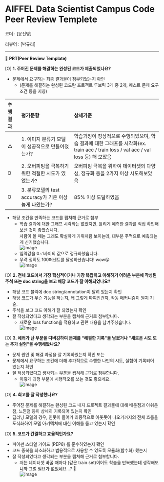 # AIFFEL Data Scientist Campus Code Peer Review Templete

코더 : [윤진영]

리뷰어 : [박규리]

---

🔑 **PRT(Peer Review Template)**

[O]  **1. 주어진 문제를 해결하는 완성된 코드가 제출되었나요?**
- 문제에서 요구하는 최종 결과물이 첨부되었는지 확인
	- (문제를 해결하는 완성된 코드란 프로젝트 루브릭 3개 중 2개, 퀘스트 문제 요구조건 등을 지칭)

| 수행 결과 | 평가문항 | 상세기준 |
|:---|:---|:---|
| △ | 1. 이미지 분류기 모델이 성공적으로 만들어졌는가? | 학습과정이 정상적으로 수행되었으며, 학습 결과에 대한 그래프를 시각화(ex. train acc / train loss / val acc / val loss 등) 해 보았음 |
| O | 2. 오버피팅을 극복하기 위한 적절한 시도가 있었는가? | 오버피팅 극복을 위하여 데이터셋의 다양성, 정규화 등을 2가지 이상 시도해보았음 |
| O | 3. 분류모델의 test accuracy가 기준 이상 높게 나왔는가? | 85% 이상 도달하였음 |
  
- 해당 조건을 만족하는 코드를 캡쳐해 근거로 첨부
  - 학습 결과에 대한 그래프 시각화는 없었지만, 틀리게 예측한 결과를 직접 확인해보신 것이 좋았습니다.  
    사람이 볼 때는 그래도 확실하게 가위처럼 보이는데, 대부분 주먹으로 예측되는 게 신기했습니다.  
    ![image](https://github.com/Gyu-Ri-Park/Aiffel_project/assets/155501409/20993670-9cb9-4b66-952e-a1fa2b1fe303)
  - 입력값을 0~1사이의 값으로 정규화했습니다.
  - 무려 정확도 100퍼센트를 달성하셨습니다! wow😮  
    ![image](https://github.com/Gyu-Ri-Park/Aiffel_project/assets/155501409/585b58a3-dbf4-442e-949f-50aeb52e0790)


[O]  **2. 전체 코드에서 가장 핵심적이거나 가장 복잡하고 이해하기 어려운 부분에 작성된 주석 또는 doc string을 보고 해당 코드가 잘 이해되었나요?**
- 해당 코드 블럭에 doc string/annotation이 달려 있는지 확인
- 해당 코드가 무슨 기능을 하는지, 왜 그렇게 짜여진건지, 작동 메커니즘이 뭔지 기술.
- 주석을 보고 코드 이해가 잘 되었는지 확인
- 잘 작성되었다고 생각되는 부분을 캡쳐해 근거로 첨부합니다.
  - 새로운 loss function을 적용하고 관련 내용을 남겨주셨습니다.  
    ![image](https://github.com/Gyu-Ri-Park/Aiffel_project/assets/155501409/93f99ba3-632e-4619-8943-b30819391e20)

        
[O]  **3. 에러가 난 부분을 디버깅하여 문제를 “해결한 기록"을 남겼거나 "새로운 시도 또는 추가 실험"을 수행해봤나요?**
- 문제 원인 및 해결 과정을 잘 기록하였는지 확인 또는
- 문제에서 요구하는 조건에 더해 추가적으로 수행한 나만의 시도, 실험이 기록되어 있는지 확인
- 잘 작성되었다고 생각되는 부분을 캡쳐해 근거로 첨부합니다.
  - 이렇게 과정 부분에 시행착오를 쓰는 것도 좋으네요.  
    ![image](https://github.com/Gyu-Ri-Park/Aiffel_project/assets/155501409/f35476fb-6f03-4769-9d3c-b66f51288540)
 
        
[O]  **4. 회고를 잘 작성했나요?**
- 주어진 문제를 해결하는 완성된 코드 내지 프로젝트 결과물에 대해 배운점과 아쉬운점, 느낀점 등이 상세히 기록되어 있는지 확인
- 딥러닝 모델의 경우, 인풋이 들어가 최종적으로 아웃풋이 나오기까지의 전체 흐름을 도식화하여 모델 아키텍쳐에 대한 이해를 돕고 있는지 확인

[O]  **5. 코드가 간결하고 효율적인가요?**
- 파이썬 스타일 가이드 (PEP8) 를 준수하였는지 확인
- 코드 중복을 최소화하고 범용적으로 사용할 수 있도록 모듈화(함수화) 했는지
- 잘 작성되었다고 생각되는 부분을 캡쳐해 근거로 첨부합니다.
  - 저는 데이터셋 바꿀 때마다 (같은 train set)이어도 학습을 반복했는데 생각해보니까 그럴 필요가 없었네요...? 🤣  
    ![image](https://github.com/Gyu-Ri-Park/Aiffel_project/assets/155501409/b6ae3cfd-8cc1-4d31-bb7f-8a28834ad2b0)

